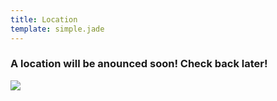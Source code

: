 ```yaml
---
title: Location
template: simple.jade
---
```


<h3 class="subheader">A location will be anounced soon! Check back later!</h3>

![](http://maps.googleapis.com/maps/api/staticmap?center=Hamburg&zoom=11&size=635x300&maptype=roadmap&sensor=false)
